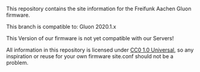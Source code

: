 This repository contains the site information for the Freifunk Aachen Gluon
firmware.

This branch is compatible to: Gluon 2020.1.x

This Version of our firmware is not yet compatible with our Servers!

All information in this repository is licensed under [CC0 1.0 Universal][CC0],
so any inspiration or reuse for your own firmware site.conf should not be
a problem.


[wiki]: https://wiki.freifunk.net/Freifunk_Aachen/Firmware#Dokumentation
[CC0]: https://creativecommons.org/publicdomain/zero/1.0/deed.en

